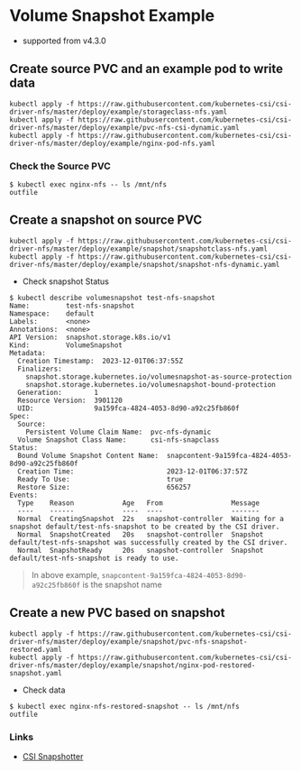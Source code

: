 # Volume Snapshot Example

- supported from v4.3.0

## Create source PVC and an example pod to write data 

```console
kubectl apply -f https://raw.githubusercontent.com/kubernetes-csi/csi-driver-nfs/master/deploy/example/storageclass-nfs.yaml
kubectl apply -f https://raw.githubusercontent.com/kubernetes-csi/csi-driver-nfs/master/deploy/example/pvc-nfs-csi-dynamic.yaml
kubectl apply -f https://raw.githubusercontent.com/kubernetes-csi/csi-driver-nfs/master/deploy/example/nginx-pod-nfs.yaml
```

### Check the Source PVC

```console
$ kubectl exec nginx-nfs -- ls /mnt/nfs
outfile
```

## Create a snapshot on source PVC
```console
kubectl apply -f https://raw.githubusercontent.com/kubernetes-csi/csi-driver-nfs/master/deploy/example/snapshot/snapshotclass-nfs.yaml
kubectl apply -f https://raw.githubusercontent.com/kubernetes-csi/csi-driver-nfs/master/deploy/example/snapshot/snapshot-nfs-dynamic.yaml
```
- Check snapshot Status

```console
$ kubectl describe volumesnapshot test-nfs-snapshot
Name:         test-nfs-snapshot
Namespace:    default
Labels:       <none>
Annotations:  <none>
API Version:  snapshot.storage.k8s.io/v1
Kind:         VolumeSnapshot
Metadata:
  Creation Timestamp:  2023-12-01T06:37:55Z
  Finalizers:
    snapshot.storage.kubernetes.io/volumesnapshot-as-source-protection
    snapshot.storage.kubernetes.io/volumesnapshot-bound-protection
  Generation:        1
  Resource Version:  3901120
  UID:               9a159fca-4824-4053-8d90-a92c25fb860f
Spec:
  Source:
    Persistent Volume Claim Name:  pvc-nfs-dynamic
  Volume Snapshot Class Name:      csi-nfs-snapclass
Status:
  Bound Volume Snapshot Content Name:  snapcontent-9a159fca-4824-4053-8d90-a92c25fb860f
  Creation Time:                       2023-12-01T06:37:57Z
  Ready To Use:                        true
  Restore Size:                        656257
Events:
  Type    Reason            Age   From                 Message
  ----    ------            ----  ----                 -------
  Normal  CreatingSnapshot  22s   snapshot-controller  Waiting for a snapshot default/test-nfs-snapshot to be created by the CSI driver.
  Normal  SnapshotCreated   20s   snapshot-controller  Snapshot default/test-nfs-snapshot was successfully created by the CSI driver.
  Normal  SnapshotReady     20s   snapshot-controller  Snapshot default/test-nfs-snapshot is ready to use.
```
> In above example, `snapcontent-9a159fca-4824-4053-8d90-a92c25fb860f` is the snapshot name

## Create a new PVC based on snapshot

```console
kubectl apply -f https://raw.githubusercontent.com/kubernetes-csi/csi-driver-nfs/master/deploy/example/snapshot/pvc-nfs-snapshot-restored.yaml
kubectl apply -f https://raw.githubusercontent.com/kubernetes-csi/csi-driver-nfs/master/deploy/example/snapshot/nginx-pod-restored-snapshot.yaml
```

 - Check data

```console
$ kubectl exec nginx-nfs-restored-snapshot -- ls /mnt/nfs
outfile
```

### Links
 - [CSI Snapshotter](https://github.com/kubernetes-csi/external-snapshotter)